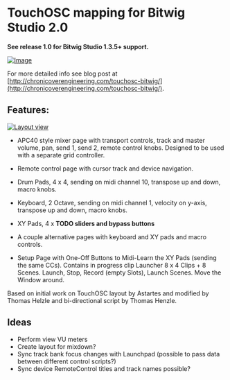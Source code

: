 # TouchOSC mapping for Bitwig Studio 2.0

**See release 1.0 for Bitwig Studio 1.3.5+ support.**

[![Image](https://raw.github.com/jasalt/TouchOSC-Bitwig/master/media/image.jpg)](https://raw.github.com/jasalt/TouchOSC-Bitwig/master/media/image.jpg)

For more detailed info see blog post at [http://chronicoverengineering.com/touchosc-bitwig/](http://chronicoverengineering.com/touchosc-bitwig/).

## Features:

[![Layout view](https://raw.github.com/jasalt/TouchOSC-Bitwig/master/media/anim.gif)](https://raw.github.com/jasalt/TouchOSC-Bitwig/master/media/anim.gif)

- APC40 style mixer page with transport controls, track and master volume, pan, send 1, send 2, remote control knobs. Designed to be used with a separate grid controller.

- Remote control page with cursor track and device navigation.

- Drum Pads, 4 x 4, sending on midi channel 10, transpose up and down, macro knobs.

- Keyboard, 2 Octave, sending on midi channel 1, velocity on y-axis, transpose up and down, macro knobs.

- XY Pads, 4 x **TODO sliders and bypass buttons**

- A couple alternative pages with keyboard and XY pads and macro controls.

- Setup Page with One-Off Buttons to Midi-Learn the XY Pads (sending the same CCs). Contains in progress clip Launcher 8 x 4 Clips + 8 Scenes. Launch, Stop, Record (empty Slots), Launch Scenes. Move the Window around.

Based on initial work on TouchOSC layout by Astartes and modified by Thomas Helzle and bi-directional script by Thomas Henzle.

## Ideas
- Perform view VU meters
- Create layout for mixdown?
- Sync track bank focus changes with Launchpad (possible to pass data between different control scripts?)
- Sync device RemoteControl titles and track names possible?

